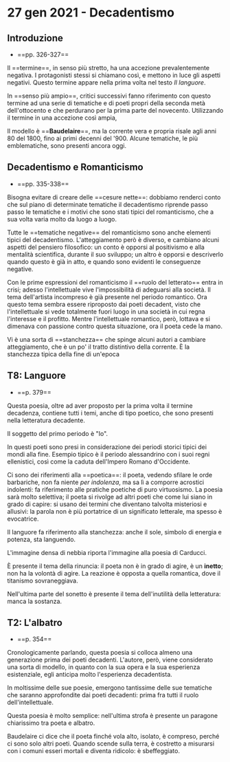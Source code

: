 # 27 gen 2021 - Decadentismo

## Introduzione
* ==pp. 326-327==

Il ==termine==, in senso più stretto, ha una accezione prevalentemente negativa. I protagonisti stessi si chiamano così, e mettono in luce gli aspetti negativi.
Questo termine appare nella prima volta nel testo _Il languore_.

In ==senso più ampio==, critici successivi fanno riferimento con questo termine ad una serie di tematiche e di poeti propri della seconda metà dell'ottocento e che perdurano per la prima parte del novecento.
Utilizzando il termine in una accezione così ampia,

Il modello è ==**Baudelaire**==, ma la corrente vera e propria risale agli anni 80 del 1800, fino ai primi decenni del '900. Alcune tematiche, le più emblematiche, sono presenti ancora oggi.

## Decadentismo e Romanticismo
* ==pp. 335-338==

Bisogna evitare di creare delle ==cesure nette==: dobbiamo renderci conto che sul piano di determinate tematiche il decadentismo riprende passo passo le tematiche e i motivi che sono stati tipici del romanticismo, che a sua volta varia molto da luogo a luogo.

Tutte le ==tematiche negative== del romanticismo sono anche elementi tipici del decadentismo. L'atteggiamento però è diverso, e cambiano alcuni aspetti del pensiero filosofico: un conto è opporsi al positivismo e alla mentalità scientifica, durante il suo sviluppo; un altro è opporsi e descriverlo quando questo è già in atto, e quando sono evidenti le conseguenze negative.

Con le prime espressioni del romanticismo il ==ruolo del letterato== entra in crisi; adesso l'intellettuale vive l'impossibilità di adeguarsi alla società.
Il tema dell'artista incompreso è già presente nel periodo romantico. Ora questo tema sembra essere riproposto dai poeti decadent, visto che l'intellettuale si vede totalmente fuori luogo in una società in cui regna l'interesse e il profitto.
Mentre l'intellettuale romantico, però, lottava e si dimenava con passione contro questa situazione, ora il poeta cede la mano.

Vi è una sorta di ==stanchezza== che spinge alcuni autori a cambiare atteggiamento, che è un po' il tratto distintivo della corrente. È la stanchezza tipica della fine di un'epoca

## T8: Languore
* ==p. 379==

Questa poesia, oltre ad aver proposto per la prima volta il termine decadenza, contiene tutti i temi, anche di tipo poetico, che sono presenti nella letteratura decadente.

Il soggetto del primo periodo è "Io".

In questi poeti sono presi in considerazione dei periodi storici tipici dei mondi alla fine. Esempio tipico è il periodo alessandrino con i suoi regni ellenistici, così come la caduta dell'Impero Romano d'Occidente.

Ci sono dei riferimenti alla ==poetica==: il poeta, vedendo sfilare le orde barbariche, non fa niente _per indolenza_, ma sa lì a comporre acrostici indolenti: fa riferimento alle pratiche poetiche di puro virtuosismo.
La poesia sarà molto selettiva; il poeta si rivolge ad altri poeti che come lui siano in grado di capire: si usano dei termini che diventano talvolta misteriosi e allusivi: la parola non è più portatrice di un significato letterale, ma spesso è evocatrice.

Il languore fa riferimento alla stanchezza: anche il sole, simbolo di energia e potenza, sta languendo.

L'immagine densa di nebbia riporta l'immagine alla poesia di Carducci.

È presente il tema della rinuncia: il poeta non è in grado di agire, è un **inetto**; non ha la volontà di agire. La reazione è opposta a quella romantica, dove il titanismo sovraneggiava.

Nell'ultima parte del sonetto è presente il tema dell'inutilità della letteratura: manca la sostanza.

## T2: L'albatro
* ==p. 354==

Cronologicamente parlando, questa poesia si colloca almeno una generazione prima dei poeti decadenti. L'autore, però, viene considerato una sorta di modello, in quanto con la sua opera e la sua esperienza esistenziale, egli anticipa molto l'esperienza decadentista.

In moltissime delle sue poesie, emergono tantissime delle sue tematiche che saranno approfondite dai poeti decadenti: prima fra tutti il ruolo dell'intellettuale.

Questa poesia è molto semplice: nell'ultima strofa è presente un paragone chiarissimo tra poeta e albatro.

Baudelaire ci dice che il poeta finché vola alto, isolato, è compreso, perché ci sono solo altri poeti. Quando scende sulla terra, è costretto a misurarsi con i comuni esseri mortali e diventa ridicolo: è sbeffeggiato.
